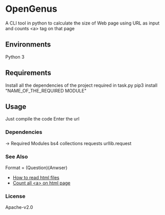 # OpenGenus
A CLI tool in python to calculate the size of Web page using URL as input and counts &lt;a> tag on that page

## Environments
Python 3

## Requirements
Install all the dependencies of the project required in task.py
pip3 install "NAME_OF_THE_REQUIRED MODULE"

## Usage
Just compile the code 
Enter the url
### Dependencies
-> Required Modules
bs4
collections
requests
urllib.request

### See Also

Format = (Question)(Anwser)

- [How to read html files](https://stackoverflow.com/questions/2792650)
- [Count all &lt;a> on html page](https://stackoverflow.com/questions/49126651/)

### License

Apache-v2.0
